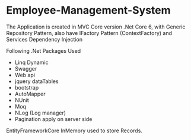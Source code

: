 # Employee-Management-System

The Application is created in MVC Core version .Net Core 6, with Generic Repository Pattern, also have IFactory Pattern (ContextFactory) and Services Dependency Injection

Following .Net Packages Used
- Linq Dynamic
- Swagger
- Web api
- jquery dataTables
- bootstrap
- AutoMapper
- NUnit
- Moq
- NLog (Log manager)
- Pagination apply on server side

EntityFrameworkCore InMemory used to store Records. 

